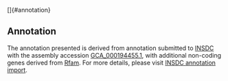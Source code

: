 []{#annotation}

Annotation
----------

The annotation presented is derived from annotation submitted to
[INSDC](http://www.insdc.org) with the assembly accession
[GCA\_000194455.1](http://www.ebi.ac.uk/ena/data/view/GCA_000194455.1),
with additional non-coding genes derived from
[Rfam](http://rfam.xfam.org/). For more details, please visit [INSDC
annotation
import](http://ensemblgenomes.org/info/data/insdc_annotation).
